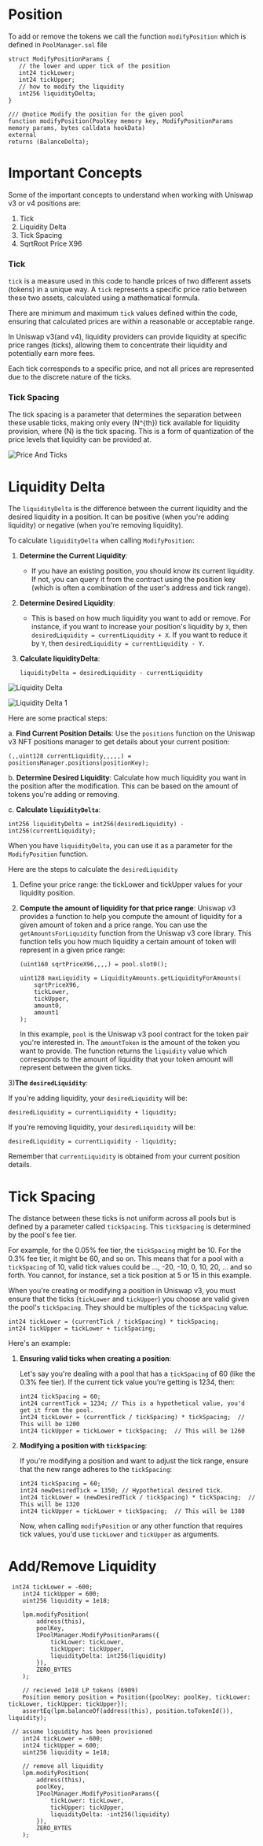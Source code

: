 

# Position
To add or remove the tokens we call the function `modifyPosition` which is defined in `PoolManager.sol` file

```solidity
struct ModifyPositionParams {
   // the lower and upper tick of the position
   int24 tickLower;
   int24 tickUpper;
   // how to modify the liquidity
   int256 liquidityDelta;
}

/// @notice Modify the position for the given pool
function modifyPosition(PoolKey memory key, ModifyPositionParams memory params, bytes calldata hookData)
external
returns (BalanceDelta);
```

# Important Concepts
Some of the important concepts to understand when working with Uniswap v3 or v4 positions are:

1) Tick
2) Liquidity Delta
3) Tick Spacing
4) SqrtRoot Price X96

### Tick
`tick` is a measure used in this code to handle prices of two different assets (tokens) in a unique way. A `tick` 
represents a specific price ratio between these two assets, calculated using a mathematical formula.

There are minimum and maximum `tick` values defined within the code, ensuring that calculated prices are within a 
reasonable or acceptable range.

In Uniswap v3(and v4), liquidity providers can provide liquidity at specific price ranges (ticks), allowing them to 
concentrate their liquidity and potentially earn more fees.

Each tick corresponds to a specific price, and not all prices are represented due to the discrete nature of the ticks.

### Tick Spacing
The tick spacing is a parameter that determines the separation between these usable ticks, making only every 
\(N^{th}\) tick available for liquidity provision, where \(N\) is the tick spacing. This is a form of quantization of 
the price levels that liquidity can be provided at.

![Price And Ticks](/images/02_Managing_Position/PriceAndTicks.png)



# Liquidity Delta


The `liquidityDelta` is the difference between the current liquidity and the desired liquidity in a position. It can be positive (when you're adding liquidity) or negative (when you're removing liquidity).

To calculate `liquidityDelta` when calling `ModifyPosition`:

1. **Determine the Current Liquidity**:
    - If you have an existing position, you should know its current liquidity. If not, you can query it from the contract using the position key (which is often a combination of the user's address and tick range).

2. **Determine Desired Liquidity**:
    - This is based on how much liquidity you want to add or remove. For instance, if you want to increase your position's liquidity by `X`, then `desiredLiquidity = currentLiquidity + X`. If you want to reduce it by `Y`, then `desiredLiquidity = currentLiquidity - Y`.

3. **Calculate liquidityDelta**:
   ``` 
   liquidityDelta = desiredLiquidity - currentLiquidity 
   ```
![Liquidity Delta](/images/02_Managing_Position/LiquidityDelta.png)

![Liquidity Delta 1](/images/02_Managing_Position/LiquidityDelta_1.png)


Here are some practical steps:

a. **Find Current Position Details**:
Use the `positions` function on the Uniswap v3 NFT positions manager to get details about your current position:
   ```solidity
   (,,uint128 currentLiquidity,,,,,) = positionsManager.positions(positionKey);
   ```

b. **Determine Desired Liquidity**:
Calculate how much liquidity you want in the position after the modification. This can be based on the amount of tokens you're adding or removing.

c. **Calculate `liquidityDelta`**:
   ```solidity
   int256 liquidityDelta = int256(desiredLiquidity) - int256(currentLiquidity);
   ```

When you have `liquidityDelta`, you can use it as a parameter for the `ModifyPosition` function.


Here are the steps to calculate the `desiredLiquidity`
1) Define your price range: the tickLower and tickUpper values for your liquidity position.
2) **Compute the amount of liquidity for that price range**: Uniswap v3 provides a function to help you compute the amount of liquidity for a given amount of token and a price range. You can use the `getAmountsForLiquidity` function from the Uniswap v3 core library. This function tells you how much liquidity a certain amount of token will represent in a given price range:

    ```solidity
    (uint160 sqrtPriceX96,,,,) = pool.slot0();
    
    uint128 maxLiquidity = LiquidityAmounts.getLiquidityForAmounts(
        sqrtPriceX96,
        tickLower,
        tickUpper,
        amount0,
        amount1
    );
    ```

   In this example, `pool` is the Uniswap v3 pool contract for the token pair you're interested in. The `amountToken` is the amount of the token you want to provide. The function returns the `liquidity` value which corresponds to the amount of liquidity that your token amount will represent between the given ticks.

3)**The `desiredLiquidity`**:

   If you're adding liquidity, your `desiredLiquidity` will be:
   ```solidity
   desiredLiquidity = currentLiquidity + liquidity;
   ```

   If you're removing liquidity, your `desiredLiquidity` will be:
   ```solidity
   desiredLiquidity = currentLiquidity - liquidity;
   ```

   Remember that `currentLiquidity` is obtained from your current position details.

# Tick Spacing
The distance between these ticks is not uniform across all pools but is defined by a parameter called `tickSpacing`. This `tickSpacing` is determined by the pool's fee tier.

For example, for the 0.05% fee tier, the `tickSpacing` might be 10. For the 0.3% fee tier, it might be 60, and so on. This means that for a pool with a `tickSpacing` of 10, valid tick values could be ..., -20, -10, 0, 10, 20, ... and so forth. You cannot, for instance, set a tick position at 5 or 15 in this example.

When you're creating or modifying a position in Uniswap v3, you must ensure that the ticks (`tickLower` and `tickUpper`) you choose are valid given the pool's `tickSpacing`. They should be multiples of the `tickSpacing` value.


```solidity
int24 tickLower = (currentTick / tickSpacing) * tickSpacing;
int24 tickUpper = tickLower + tickSpacing;
```

Here's an example:

1. **Ensuring valid ticks when creating a position**:

   Let's say you're dealing with a pool that has a `tickSpacing` of 60 (like the 0.3% fee tier). If the current tick value you're getting is 1234, then:

   ```solidity
   int24 tickSpacing = 60;
   int24 currentTick = 1234; // This is a hypothetical value, you'd get it from the pool.
   int24 tickLower = (currentTick / tickSpacing) * tickSpacing;  // This will be 1200
   int24 tickUpper = tickLower + tickSpacing;  // This will be 1260
   ```

2. **Modifying a position with `tickSpacing`**:

   If you're modifying a position and want to adjust the tick range, ensure that the new range adheres to the `tickSpacing`:

   ```solidity
   int24 tickSpacing = 60;
   int24 newDesiredTick = 1350; // Hypothetical desired tick.
   int24 tickLower = (newDesiredTick / tickSpacing) * tickSpacing;  // This will be 1320
   int24 tickUpper = tickLower + tickSpacing;  // This will be 1380
   ```

   Now, when calling `modifyPosition` or any other function that requires tick values, you'd use `tickLower` and `tickUpper` as arguments.

# Add/Remove Liquidity

```solidity
 int24 tickLower = -600;
    int24 tickUpper = 600;
    uint256 liquidity = 1e18;
    
    lpm.modifyPosition(
        address(this),
        poolKey,
        IPoolManager.ModifyPositionParams({
            tickLower: tickLower,
            tickUpper: tickUpper,
            liquidityDelta: int256(liquidity)
        }),
        ZERO_BYTES
    );

    // recieved 1e18 LP tokens (6909)
    Position memory position = Position({poolKey: poolKey, tickLower: tickLower, tickUpper: tickUpper});
    assertEq(lpm.balanceOf(address(this), position.toTokenId()), liquidity);

```


```solidity
 // assume liquidity has been provisioned
    int24 tickLower = -600;
    int24 tickUpper = 600;
    uint256 liquidity = 1e18;

    // remove all liquidity
    lpm.modifyPosition(
        address(this),
        poolKey,
        IPoolManager.ModifyPositionParams({
            tickLower: tickLower,
            tickUpper: tickUpper,
            liquidityDelta: -int256(liquidity)
        }),
        ZERO_BYTES
    );

```
